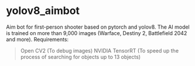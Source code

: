 # yolov8_aimbot
Aim bot for first-person shooter based on pytorch and yolov8.
The AI model is trained on more than 9,000 images (Warface, Destiny 2, Battlefield 2042 and more).
Requirements:
> Open CV2 (To debug images)
> NVIDIA TensorRT (To speed up the process of searching for objects up to 13 objects)